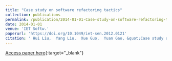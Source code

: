 ```yaml
---
title: "Case study on software refactoring tactics"
collection: publications
permalink: /publication/2014-01-01-Case-study-on-software-refactoring-tactics
date: 2014-01-01
venue: 'IET Softw.'
paperurl: 'https://doi.org/10.1049/iet-sen.2012.0121'
citation: ' Hui Liu,  Yang Liu,  Xue Guo,  Yuan Gao, &quot;Case study on software refactoring tactics.&quot; IET Softw., 2014.'
---
```

[Access paper here](https://doi.org/10.1049/iet-sen.2012.0121){:target="_blank"}
